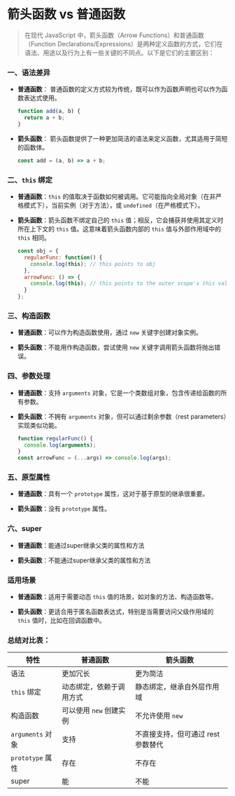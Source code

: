 # 箭头函数 vs 普通函数

> 在现代 JavaScript 中，箭头函数（Arrow Functions）和普通函数（Function Declarations/Expressions）是两种定义函数的方式，它们在语法、用途以及行为上有一些关键的不同点。以下是它们的主要区别：

### 一、语法差异

- **普通函数**：
  普通函数的定义方式较为传统，既可以作为函数声明也可以作为函数表达式使用。
  
  ```javascript
  function add(a, b) {
    return a + b;
  }
  ```

- **箭头函数**：
  箭头函数提供了一种更加简洁的语法来定义函数，尤其适用于简短的函数体。
  
  ```javascript
  const add = (a, b) => a + b;
  ```

### 二、`this` 绑定

- **普通函数**：`this` 的值取决于函数如何被调用。它可能指向全局对象（在非严格模式下），当前实例（对于方法），或 `undefined`（在严格模式下）。

- **箭头函数**：箭头函数不绑定自己的 `this` 值；相反，它会捕获并使用其定义时所在上下文的 `this` 值。这意味着箭头函数内部的 `this` 值与外部作用域中的 `this` 相同。

  ```javascript
  const obj = {
    regularFunc: function() {
      console.log(this); // this points to obj
    },
    arrowFunc: () => {
      console.log(this); // this points to the outer scope's this value
    }
  };
  ```

### 三、构造函数

- **普通函数**：可以作为构造函数使用，通过 `new` 关键字创建对象实例。

- **箭头函数**：不能用作构造函数，尝试使用 `new` 关键字调用箭头函数将抛出错误。

### 四、参数处理

- **普通函数**：支持 `arguments` 对象，它是一个类数组对象，包含传递给函数的所有参数。

- **箭头函数**：不拥有 `arguments` 对象，但可以通过剩余参数（rest parameters）实现类似功能。

  ```javascript
  function regularFunc() {
    console.log(arguments);
  }
  const arrowFunc = (...args) => console.log(args);
  ```

### 五、原型属性

- **普通函数**：具有一个 `prototype` 属性，这对于基于原型的继承很重要。

- **箭头函数**：没有 `prototype` 属性。

### 六、super

- **普通函数**：能通过super继承父类的属性和方法

- **箭头函数**：不能通过super继承父类的属性和方法

### 适用场景

- **普通函数**：适用于需要动态 `this` 值的场景，如对象的方法、构造函数等。

- **箭头函数**：更适合用于匿名函数表达式，特别是当需要访问父级作用域的 `this` 值时，比如在回调函数中。

### 总结对比表：

| 特性 | 普通函数 | 箭头函数 |
| --- | --- | --- |
| 语法 | 更加冗长 | 更为简洁 |
| `this` 绑定 | 动态绑定，依赖于调用方式 | 静态绑定，继承自外层作用域 |
| 构造函数 | 可以使用 `new` 创建实例 | 不允许使用 `new` |
| `arguments` 对象 | 支持 | 不直接支持，但可通过 rest 参数替代 |
| `prototype` 属性 | 存在 | 不存在 |
| super | 能 | 不能 |
